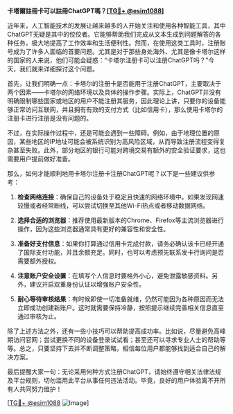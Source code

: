 **卡塔爾註冊卡可以註冊ChatGPT嗎？[[TG💪+ @esim1088](https://t.me/s/esim1088)]**

近年来，人工智能技术的发展让越来越多的人开始关注和使用各种智能工具，其中ChatGPT无疑是其中的佼佼者。它能够帮助我们完成从文本生成到问题解答的各种任务，极大地提高了工作效率和生活便利性。然而，在使用这类工具时，注册账号成为了许多人面临的首要问题。尤其是对于那些身处海外、尤其是像卡塔尔这样的国家的人来说，他们可能会疑惑：“卡塔尔注册卡可以注册ChatGPT吗？”今天，我们就来详细探讨这个问题。

首先，让我们明确一点：卡塔尔的注册卡是否能用于注册ChatGPT，主要取决于两个因素——卡塔尔的网络环境以及具体的操作步骤。实际上，ChatGPT并没有明确限制哪些国家或地区的用户不能注册其服务，因此理论上讲，只要你的设备能够正常访问互联网，并且拥有有效的支付方式（比如信用卡），那么使用卡塔尔的注册卡进行注册是没有问题的。

不过，在实际操作过程中，还是可能会遇到一些障碍。例如，由于地理位置的原因，某些地区的IP地址可能会被系统识别为高风险区域，从而导致注册流程变得复杂甚至失败。此外，部分地区的银行可能对跨境交易有额外的安全验证要求，这也需要用户提前做好准备。

那么，如何才能顺利地用卡塔尔注册卡注册ChatGPT呢？以下是一些建议供参考：

1. **检查网络连接**：确保自己的设备处于稳定且快速的网络环境中。如果发现网速较慢或者经常断线，可以尝试切换至其他Wi-Fi热点或者移动数据网络。

2. **选择合适的浏览器**：推荐使用最新版本的Chrome、Firefox等主流浏览器进行操作，因为这些浏览器通常具有更好的兼容性和安全性。

3. **准备好支付信息**：如果你打算通过信用卡完成付款，请务必确认该卡已经开通了国际支付功能，并且余额充足。同时，也可以考虑预先联系发卡行询问是否需要额外授权。

4. **注意账户安全设置**：在填写个人信息时要格外小心，避免泄露敏感资料。另外，建议开启双重身份认证以增强账户安全性。

5. **耐心等待审核结果**：有时候即使一切准备就绪，仍然可能因为各种原因而无法立即成功创建新账户。这时就需要保持冷静，按照提示继续完善相关信息直至通过审核为止。

除了上述方法之外，还有一些小技巧可以帮助提高成功率。比如说，尽量避免高峰期访问官网；尝试更换不同的设备登录试试看；甚至还可以寻求专业人士的帮助等等。总之，只要坚持下去并不断调整策略，相信每位用户都能够找到适合自己的解决方案。

最后提醒大家一句：无论采用何种方式注册ChatGPT，请始终遵守相关法律法规及平台规则，切勿滥用此平台从事任何违法活动。毕竟，良好的用户体验离不开所有人共同努力维护！

[[TG💪+ @esim1088](https://t.me/s/esim1088) ![Image](https://i.postimg.cc/4NQfJmqS/Snipaste-2025-05-13-00-14-12.png)]